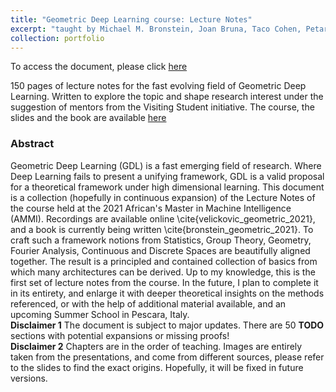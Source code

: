 ```yaml
---
title: "Geometric Deep Learning course: Lecture Notes"
excerpt: "taught by Michael M. Bronstein, Joan Bruna, Taco Cohen, Petar Veličković, July 2022 <br/><img src='/images/CORA_dataset.png'>"
collection: portfolio
---
```

To access the document, please click [here](http://simonegiancola09.github.io/files/GDL_lecture_notes.pdf)
<br/>

150 pages of lecture notes for the fast evolving field of Geometric Deep Learning. Written to explore the topic and shape research interest under the suggestion of mentors from the Visiting Student initiative. The course, the slides and the book are available [here](https://geometricdeeplearning.com/lectures/)

### Abstract
 Geometric Deep Learning (GDL) is a fast emerging field of research. Where Deep Learning fails to present a unifying framework, GDL is a valid proposal for a theoretical framework under high dimensional learning. This document is a collection (hopefully in continuous expansion) of the Lecture Notes of the course held at the 2021 African's Master in Machine Intelligence (AMMI). Recordings are available online \cite{velickovic_geometric_2021}, and a book is currently being written \cite{bronstein_geometric_2021}. To craft such a framework notions from Statistics, Group Theory, Geometry, Fourier Analysis, Continuous and Discrete Spaces are beautifully aligned together. The result is a principled and contained collection of basics from which many architectures can be derived. 
    Up to my knowledge, this is the first set of lecture notes from the course. In the future, I plan to complete it in its entirety, and enlarge it with deeper theoretical insights on the methods referenced, or with the help of additional material available, and an upcoming Summer School in Pescara, Italy. 
<br/>
    **Disclaimer 1** The document is subject to major updates. There are 50 **TODO** sections with potential expansions or missing proofs!
 <br/>
    **Disclaimer 2** Chapters are in the order of teaching. Images are entirely taken from the presentations, and come from different sources, please refer to the slides to find the exact origins. Hopefully, it will be fixed in future versions.






